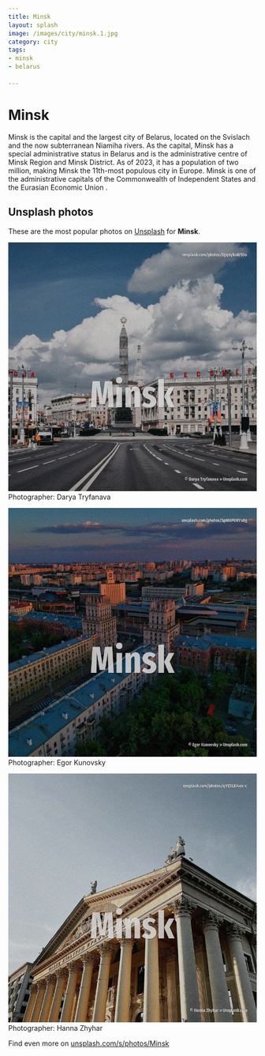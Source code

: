 ```yaml
---
title: Minsk
layout: splash
image: /images/city/minsk.1.jpg
category: city
tags:
- minsk
- belarus

---
```

# Minsk

Minsk  is the capital and the largest city of Belarus, located on the Svislach and the now  subterranean Niamiha rivers. As the capital, Minsk has a special administrative status in Belarus and is the administrative  centre of Minsk Region and Minsk District. As of 2023, it has a population of two million, making Minsk the 11th-most populous city in Europe. Minsk is one of the administrative capitals of the Commonwealth of Independent States  and the  Eurasian Economic Union .  

 
## Unsplash photos
These are the most popular photos on [Unsplash](https://unsplash.com) for **Minsk**.
 
![Minsk](/images/city/minsk.1.jpg)
Photographer:  Darya Tryfanava
 
![Minsk](/images/city/minsk.2.jpg)
Photographer:  Egor Kunovsky
 
![Minsk](/images/city/minsk.3.jpg)
Photographer:  Hanna Zhyhar
 
Find even more on [unsplash.com/s/photos/Minsk](https://unsplash.com/s/photos/Minsk)
 
